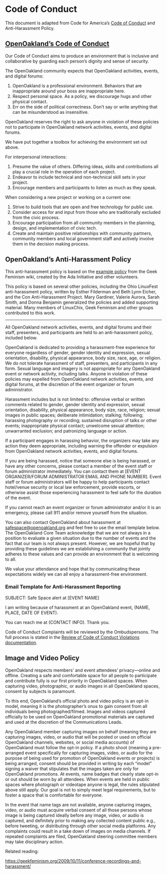 # Code of Conduct

This document is adapted from Code for America’s [Code of Conduct](https://github.com/codeforamerica/codeofconduct/blob/master/README.md) and Anti-Harassment Policy.

## [OpenOakland’s Code of Conduct](http://openoakland.org/code-of-conduct/)

Our Code of Conduct aims to produce an environment that is inclusive and collaborative by guarding each person’s dignity and sense of security.

The OpenOakland community expects that  OpenOakland activities, events, and digital forums:

1. OpenOakland is a professional environment. Behaviors that are inappropriate around your boss are inappropriate here.
2. Respect personal space. As a policy, we discourage hugs and other physical contact.
3. Err on the side of political correctness. Don’t say or write anything that can be misunderstood as insensitive.

OpenOakland reserves the right to ask anyone in violation of these policies not to participate in OpenOakland network activities, events, and digital forums.

We have put together a toolbox for achieving the environment set out above.

For interpersonal interactions:

1. Presume the value of others. Differing ideas, skills and contributions all play a crucial role in the operation of each project.
2. Endeavor to include technical and non-technical skill sets in your project.
3. Encourage members and participants to listen as much as they speak.

When considering a new project or working on a current one:

1. Strive to build tools that are open and free technology for public use.
2. Consider access for and input from those who are traditionally excluded from the civic process.
3. Encourage participation from all community members in the planning, design, and implementation of civic tech.
4.  Create and maintain positive relationships with community partners, community members and local government staff and actively involve them in the decision making process. 

## OpenOakland’s Anti-Harassment Policy

This anti-harassment policy is based on the [example policy](http://geekfeminism.wikia.com/wiki/Conference_anti-harassment/Policy) from the Geek Feminism wiki, created by the Ada Initiative and other volunteers.

This policy is based on several other policies, including the Ohio LinuxFest anti-harassment policy, written by Esther Filderman and Beth Lynn Eicher, and the Con Anti-Harassment Project. Mary Gardiner, Valerie Aurora, Sarah Smith, and Donna Benjamin generalized the policies and added supporting material. Many members of LinuxChix, Geek Feminism and other groups contributed to this work.

<hr>
All OpenOakland network activities, events, and digital forums and their staff, presenters, and participants are held to an anti-harassment policy, included below.

OpenOakland is dedicated to providing a harassment-free experience for everyone regardless of gender, gender identity and expression, sexual orientation, disability, physical appearance, body size, race, age, or religion. We do not tolerate harassment of staff, presenters, and participants in any form. Sexual language and imagery is not appropriate for any OpenOakland event or network activity, including talks. Anyone in violation of these policies may expelled from OpenOakland network activities, events, and digital forums, at the discretion of the event organizer or forum administrator.

Harassment includes but is not limited to: offensive verbal or written comments related to gender, gender identity and expression, sexual orientation, disability, physical appearance, body size, race, religion; sexual images in public spaces; deliberate intimidation; stalking; following; harassing photography or recording; sustained disruption of talks or other events; inappropriate physical contact; unwelcome sexual attention; unwarranted exclusion; and patronizing language or action.

If a participant engages in harassing behavior, the organizers may take any action they deem appropriate, including warning the offender or expulsion from OpenOakland network activities, events, and digital forums.

If you are being harassed, notice that someone else is being harassed, or have any other concerns, please contact a member of the event staff or forum administrator immediately. You can contact them at [EVENT ORGANIZER/FORUM ADMINISTRATOR EMAIL AND PHONE NUMBER]. Event staff or forum administrators will be happy to help participants contact hotel/venue security or local law enforcement, provide escorts, or otherwise assist those experiencing harassment to feel safe for the duration of the event.

If you cannot reach an event organizer or forum administrator and/or it is an emergency, please call 911 and/or remove yourself from the situation.

You can also contact OpenOakland about harassment at safespace@openoakland.org and feel free to use the email template below.  The OpenOakland Core Team acknowledge that we are not always in a position to evaluate a given situation due to the number of events and the fact that our team is not always present. However, we are hopeful that by providing these guidelines we are establishing a community that jointly adheres to these values and can provide an environment that is welcoming to all.

We value your attendance and hope that by communicating these expectations widely we can all enjoy a harassment-free environment.


### Email Template for Anti-Harassment Reporting

SUBJECT: Safe Space alert at [EVENT NAME]

I am writing because of harassment at an OpenOakland event, (NAME, PLACE, DATE OF EVENT).

You can reach me at (CONTACT INFO). Thank you.

Code of Conduct Complaints will be reviewed by the Ombudspersons. The full process is stated in the [Review of Code of Conduct Violations documentation](https://docs.google.com/document/d/166AtSw9ygV4NW0_P9XrYDgx_pt7gtjkePXAoUQ0_KrA/edit#heading=h.y9wfwqjg139g).

 
## Image and Video Policy

OpenOakland respects members’ and event attendees’ privacy—online and offline. Creating a safe and comfortable space for all people to participate and contribute fully is our first priority in OpenOakland spaces. When capturing video, photographic, or audio images in all OpenOakland spaces, consent by subjects is paramount.

To this end, OpenOakland’s official photo and video policy is an opt-in model, meaning it is the photographer’s onus to gain consent from all individuals being photographed/filmed. Images and videos captured officially to be used on OpenOakland promotional materials are captured and used at the discretion of the Communications Leads.

Any OpenOakland member capturing images on behalf (meaning they are capturing images, video, or audio that will be posted or used on official OpenOakland channels, websites, or social media accounts) of OpenOakland must follow the opt-in policy. If a photo shoot (meaning a pre-arranged event specifically for capturing images, video, or audio for the purpose of being used for promotion of OpenOakland events or projects) is being arranged, consent should be provided in writing by each “model” signing a waiver that stipulates that the images taken are only for OpenOakland promotions. At events, name badges that clearly state opt-in or out should be worn by all attendees. When events are held in public spaces where photograph or videotape anyone is legal, the rules stipulated above still apply. Our goal is not to simply meet legal requirements, but to foster a space that is comfortable for everyone.

In the event that name tags are not available, anyone capturing images, video, or audio must acquire verbal consent of all those persons whose image is being captured ideally before any image, video, or audio is captured, and definitely prior to making any collected content public e.g., before tweeting, or distributing through other social media platforms. Any complaints could result in a take down of images on media channels. If repeated complaints are filed, OpenOakland steering committee members may take disciplinary action.

Related reading:

https://geekfeminism.org/2009/10/11/conference-recordings-and-harassment/